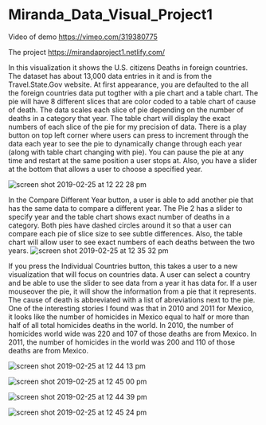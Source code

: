 # Miranda_Data_Visual_Project1
Video of demo
https://vimeo.com/319380775

The project
https://mirandaproject1.netlify.com/

In this visualization it shows the U.S. citizens Deaths in foreign countries. The dataset has about 13,000 data entries in it and is from the Travel.State.Gov website. At first appearance, you are defaulted to the all the foreign countries data put togther with a pie chart and a table chart. The pie will have 8 different slices that are color coded to a table chart of cause of death. The data scales each slice of pie depending on the number of deaths in a category that year. The table chart will display the exact numbers of each slice of the pie for my precision of data. There is a play button on top left corner where users can press to increment through the data each year to see the pie to dynamically change through each year (along with table chart changing with pie). You can pause the pie at any time and restart at the same position a user stops at. Also, you have a slider at the bottom that allows a user to choose a specified year. 

![screen shot 2019-02-25 at 12 22 28 pm](https://user-images.githubusercontent.com/32583946/53359287-19f45a80-38f8-11e9-88a4-8783be33cd4b.png)

In the Compare Different Year button, a user is able to add another pie that has the same data to compare a different year. The Pie 2 has a slider to specify year and the table chart shows exact number of deaths in a category. Both pies have dashed circles around it so that a user can compare each pie of slice size to see subtle differences. Also, the table chart will allow user to see exact numbers of each deaths between the two years.
![screen shot 2019-02-25 at 12 35 32 pm](https://user-images.githubusercontent.com/32583946/53359950-e74b6180-38f9-11e9-942c-12b49d899a33.png)

If you press the Individual Countries button, this takes a user to a new visualization that will focus on countries data. A user can select a country and be able to use the slider to see data from a year it has data for. If a user mouseover the pie, it will show the information from a pie that it represents. The cause of death is abbreviated with a list of abreviations next to the pie. One of the interesting stories I found was that in 2010 and 2011 for Mexico, it looks like the number of homicides in Mexico equal to half or more than half of all total homicides deaths in the world. In 2010, the number of homicides world wide was 220 and 107 of those deaths are from Mexico. In 2011, the number of homicides in the world was 200 and 110 of those deaths are from Mexico. 


![screen shot 2019-02-25 at 12 44 13 pm](https://user-images.githubusercontent.com/32583946/53360546-6beaaf80-38fb-11e9-9bed-77ca5ff86279.png)

![screen shot 2019-02-25 at 12 45 00 pm](https://user-images.githubusercontent.com/32583946/53360568-79079e80-38fb-11e9-9ac4-f61b4b50b68a.png)

![screen shot 2019-02-25 at 12 44 39 pm](https://user-images.githubusercontent.com/32583946/53360559-7311bd80-38fb-11e9-90d4-95ef9c5a504a.png)


![screen shot 2019-02-25 at 12 45 24 pm](https://user-images.githubusercontent.com/32583946/53360575-81f87000-38fb-11e9-8fdd-578c0240c595.png)

